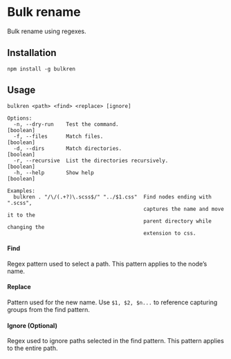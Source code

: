 # Bulk rename

Bulk rename using regexes.

## Installation

```shell
npm install -g bulkren
```

## Usage

```
bulkren <path> <find> <replace> [ignore]

Options:
  -n, --dry-run    Test the command.                                   [boolean]
  -f, --files      Match files.                                        [boolean]
  -d, --dirs       Match directories.                                  [boolean]
  -r, --recursive  List the directories recursively.                   [boolean]
  -h, --help       Show help                                           [boolean]

Examples:
  bulkren . "/\/(.+?)\.scss$/" "../$1.css"  Find nodes ending with ".scss",
                                            captures the name and move it to the
                                            parent directory while changing the
                                            extension to css.
```

#### Find

Regex pattern used to select a path. This pattern applies to the node’s name.

#### Replace

Pattern used for the new name. Use `$1, $2, $n...` to reference capturing groups
from the find pattern.

#### Ignore (Optional)

Regex used to ignore paths selected in the find pattern. This pattern applies to
the entire path.
